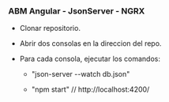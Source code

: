 ### ABM Angular - JsonServer - NGRX 

+ Clonar repositorio.  

+ Abrir dos consolas en la direccion del repo.

+ Para cada consola, ejecutar los comandos: 

  - "json-server --watch db.json" 
  
  - "npm start" // http://localhost:4200/
